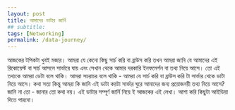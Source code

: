 ```yaml
---
layout: post
title: আমাদের ডাটার জার্নি 
## subtitle: 
tags: [Networking]
permalink: /data-journey/
---
```


আজকের টপিকটা খুবই মজার। আমরা যে কেনো কিছু সার্চ করি বা ব্রাউস করি তখন আমরা জানি যে আমাদের এই রিকোয়েস্ট বা সার্চ আসলে সার্ভারে যায় এবং সেখান থেকে আমার দরকারি ইনফমের্শন বা তথ্য নিয়ে আসে। তো এই তথ্যকে আমরা ডেটা বলে থাকি। আমরা সচরাচর বলে থাকি - আমরা যে  সার্চ করি বা ব্রাউস করি টা সার্ভার থেকে ডাটা নিয়ে আসে।  কথা সত্য কিন্তু আমরা কি জানি এই ডাটা কয়টা সার্ভার ঘুরে আমাদের জন্য প্রয়োজনয়ী তথ্য নিয়ে আসে? জানি না তো -  জানার তো কথা নয়।  এই ডাটার সম্পূর্ণ জার্নি নিয়ে ই আজকের এই লেখা।  আশা করি কিছুটা আইডিয়া দিতে পারবো। 
